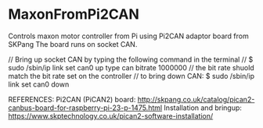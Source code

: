 # MaxonFromPi2CAN
Controls maxon motor controller from Pi using Pi2CAN adaptor board from SKPang
The board runs on socket CAN. 

// Bring up socket CAN by typing the following command in the terminal
// $ sudo /sbin/ip link set can0 up type can bitrate 1000000
// the bit rate shuold match the bit rate set on the controller
// to bring down CAN: $ sudo /sbin/ip link set can0 down


REFERENCES:
Pi2CAN (PiCAN2) board: http://skpang.co.uk/catalog/pican2-canbus-board-for-raspberry-pi-23-p-1475.html
Installation and bringup: https://www.skptechnology.co.uk/pican2-software-installation/
